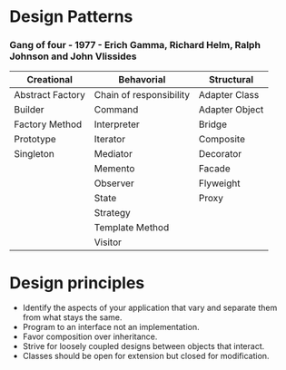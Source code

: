 # Design Patterns

### Gang of four - 1977 - Erich Gamma, Richard Helm, Ralph Johnson and John Vlissides


| Creational          | Behavorial               | Structural         |
| ------------------- | ------------------------ | ------------------ |
| Abstract Factory    | Chain of responsibility  | Adapter Class      |
| Builder             | Command                  | Adapter Object     |
| Factory Method      | Interpreter              | Bridge             |
| Prototype           | Iterator                 | Composite          |
| Singleton           | Mediator                 | Decorator          |
|                     | Memento                  | Facade             |
|                     | Observer                 | Flyweight          |
|                     | State                    | Proxy              |
|                     | Strategy                 |                    |
|                     | Template Method          |                    |
|                     | Visitor                  |                    |


# Design principles

* Identify the aspects of your application that vary and separate them from what stays the same.
* Program to an interface not an implementation.
* Favor composition over inheritance.
* Strive for loosely coupled designs between objects that interact.
* Classes should be open for extension but closed for modification.
